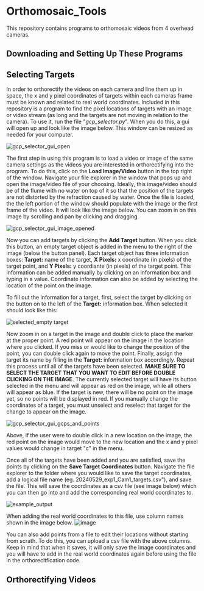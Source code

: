 # Orthomosaic_Tools
This repository contains programs to orthomosaic videos from 4 overhead cameras. 

## Downloading and Setting Up These Programs


## Selecting Targets
In order to orthorectify the videos on each camera and line them up in space, the x and y pixel coordinates of targets within each cameras frame must be known and related to real world coordinates. Included in this repository is a program to find the pixel locations of targets with an image or video stream (as long and the targets are not moving in relation to the camera). To use it, run the file "*gcp_selector.py*". When you do this, a gui will open up and look like the image below. This window can be resized as needed for your computer. 

![gcp_selector_gui_open](https://github.com/user-attachments/assets/bd62185f-203f-42fc-aa06-11f1561e43b3)

The first step in using this program is to load a video or image of the same camera settings as the videos you are interested in orthorectifying into the program. To do this, click on the **Load Image/Video** button in the top right of the window. Navigate your file explorer in the window that pops up and open the image/video file of your choosing. Ideally, this image/video should be of the flume with no water on top of it so that the position of the targets are not distorted by the refraction caused by water. Once the file is loaded, the the left portion of the window should populate with the image or the first frame of the video. It will look like the image below. You can zoom in on this image by scrolling and pan by clicking and dragging.

![gcp_selector_gui_image_opened](https://github.com/user-attachments/assets/b5669baf-92da-4993-8ff7-b7f6eadc2298)

Now you can add targets by clicking the **Add Target** button. When you click this button, an empty target object is added in the menu to the right of the image (below the button panel). Each target object has three information boxes: **Target:** name of the target, **X Pixels:** x coordinate (in pixels) of the target point, and **Y Pixels:** y coordiante (in pixels) of the target point. This information can be added manually by clicking on an information box and typing in a value. Coordinate information can also be added by selecting the location of the point on the image. 

To fill out the information for a target, first, select the target by clicking on the button on to the left of the **Target:** information box. When selected it should look like this: 

![selected_empty target](https://github.com/user-attachments/assets/c2052697-7dc0-4000-92aa-1493054f35e4)

Now zoom in on a target in the image and double click to place the marker at the proper point. A red point will appear on the image in the location where you clicked. If you miss or would like to change the position of the point, you can double click again to move the point. Finally, assign the target its name by filling in the **Target:** information box accordingly. Repeat this process until all of the targets have been selected. **MAKE SURE TO SELECT THE TARGET THAT YOU WANT TO EDIT BEFORE DOUBLE CLICKING ON THE IMAGE**. The currently selected target will have its button selected in the menu and will appear as red on the image, while all others will appear as blue. If the target is new, there will be no point on the image yet, so no points will be displayed in red. If you manually change the coordinates of a target, you must unselect and reselect that target for the change to appear on the image. 

![gcp_selector_gui_gcps_and_points](https://github.com/user-attachments/assets/144251c3-49c5-41d6-96ca-23443677723f)

Above, if the user were to double click in a new location on the image, the red point on the image would move to the new location and the x and y pixel values would change in target "c" in the menu.

Once all of the targets have been added and you are satisfied, save the points by clicking on the **Save Target Coordinates** button. Navigate the file explorer to the folder where you would like to save the target coordinates, add a logical file name (eg. 20240529_exp1_Cam1_targets.csv"), and save the file. This will save the coordinates as a csv file (see image below) which you can then go into and add the corresponding real world coordinates to. 

![example_output](https://github.com/user-attachments/assets/0107a286-421a-4ad5-8a3f-196a4c60f2a8)

When adding the real world coordinates to this file, use column names shown in the image below.
![image](https://github.com/user-attachments/assets/d1fd17fa-c1ca-4b65-a946-2d6794ee7f49)

You can also add points from a file to edit their locations without starting from scrath. To do this, you can upload a csv file with the above columns. Keep in mind that when it saves, it will only save the image coordinates and you will have to add in the real world coordinates again before using the file in the orthorecitfication code. 


## Orthorectifying Videos
